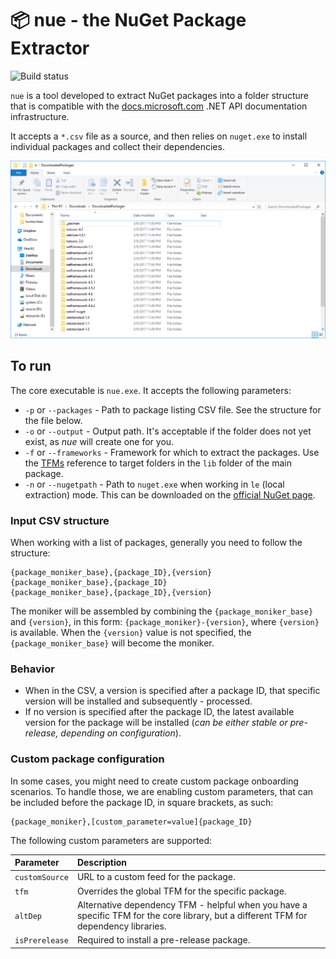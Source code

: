 # 📦 nue - the NuGet Package Extractor

![Build status](https://apidrop.visualstudio.com/_apis/public/build/definitions/97663bb1-33b9-48bf-ab0d-6ab65814469c/68/badge)

`nue` is a tool developed to extract NuGet packages into a folder structure that is compatible with the [docs.microsoft.com](https://docs.microsoft.com) .NET API documentation infrastructure.

It accepts a `*.csv` file as a source, and then relies on `nuget.exe` to install individual packages and collect their dependencies.

![Folder Breakdown](nue.png)

## To run

The core executable is `nue.exe`. It accepts the following parameters:

* `-p` or `--packages` - Path to package listing CSV file. See the structure for the file below.
* `-o` or `--output` - Output path. It's acceptable if the folder does not yet exist, as _nue_ will create one for you.
* `-f` or `--frameworks` - Framework for which to extract the packages. Use the [TFMs](https://docs.microsoft.com/en-us/nuget/schema/target-frameworks) reference to target folders in the `lib` folder of the main package.
* `-n` or `--nugetpath` - Path to `nuget.exe` when working in `le` (local extraction) mode. This can be downloaded on the [official NuGet page](https://www.nuget.org/downloads).

### Input CSV structure

When working with a list of packages, generally you need to follow the structure:

```text
{package_moniker_base},{package_ID},{version}
{package_moniker_base},{package_ID}
{package_moniker_base},{package_ID},{version}
```

The moniker will be assembled by combining the `{package_moniker_base}` and `{version}`, in this form: `{package_moniker}-{version}`, where `{version}` is available. When the `{version}` value is not specified, the `{package_moniker_base}` will become the moniker.

### Behavior

* When in the CSV, a version is specified after a package ID, that specific version will be installed and subsequently - processed.
* If no version is specified after the package ID, the latest available version for the package will be installed (_can be either stable or pre-release, depending on configuration_).

### Custom package configuration

In some cases, you might need to create custom package onboarding scenarios. To handle those, we are enabling custom parameters, that can be included before the package ID, in square brackets, as such:

```text
{package_moniker},[custom_parameter=value]{package_ID}
```

The following custom parameters are supported:

| Parameter | Description |
|:----------|:------------|
| `customSource` | URL to a custom feed for the package. |
| `tfm` | Overrides the global TFM for the specific package. |
| `altDep` | Alternative dependency TFM - helpful when you have a specific TFM for the core library, but a different TFM for dependency libraries. |
| `isPrerelease` | Required to install a pre-release package. |
